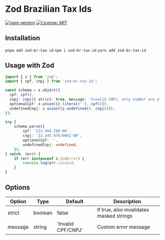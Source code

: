 # Zod Brazilian Tax Ids
[![npm version](https://badge.fury.io/js/zod-br-tax-id.svg)](https://badge.fury.io/js/zod-br-tax-id)
[![License: MIT](https://img.shields.io/badge/License-MIT-yellow.svg)](https://opensource.org/licenses/MIT)


## Installation

`pnpm add zod-br-tax-id`
`npm i zod-br-tax-id`
`yarn add zod-br-tax-id`

## Usage with Zod

```typescript
import { z } from 'zod';
import { cpf, cnpj } from 'zod-br-tax-id';

const schema = z.object({
  cpf: cpf(),
  cnpj: cnpj({ strict: true, message: 'Invalid CNPJ, only number are allowed' }),
  optionalCpf: z.union([z.literal(''), cpf()]),
  undefinedCnpj: z.union([z.undefined(), cnpj()]),
});

try {
    schema.parse({
        cpf: '123.456.789-00',
        cnpj: '12.345.678/0001-00',
        optionalCpf: '',
        undefinedCnpj: undefined,
    });
} catch  (err) {
    if (err instanceof z.ZodError) {
        console.log(err.issues);
    }
}

```

## Options

| Option | Type | Default | Description |
| --- | --- | --- | --- |
| strict | boolean | false | If true, also invalidates masked strings |
| message | string | 'Invalid CPF/CNPJ' | Custom error message |